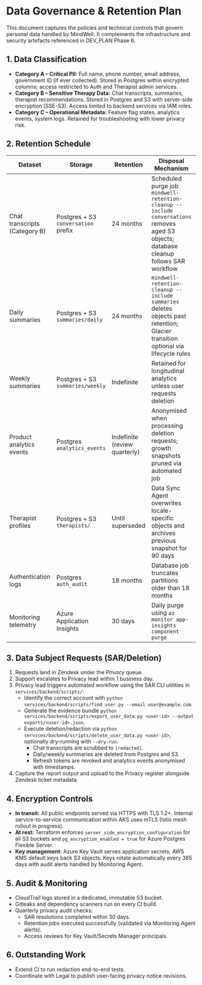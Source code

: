 # Data Governance & Retention Plan

This document captures the policies and technical controls that govern personal data handled by MindWell. It complements the infrastructure and security artefacts referenced in DEV_PLAN Phase 6.

## 1. Data Classification
- **Category A – Critical PII:** Full name, phone number, email address, government ID (if ever collected). Stored in Postgres within encrypted columns; access restricted to Auth and Therapist admin services.
- **Category B – Sensitive Therapy Data:** Chat transcripts, summaries, therapist recommendations. Stored in Postgres and S3 with server-side encryption (SSE-S3). Access limited to backend services via IAM roles.
- **Category C – Operational Metadata:** Feature flag states, analytics events, system logs. Retained for troubleshooting with lower privacy risk.

## 2. Retention Schedule
| Dataset | Storage | Retention | Disposal Mechanism | Owner |
| --- | --- | --- | --- | --- |
| Chat transcripts (Category B) | Postgres + S3 `conversation` prefix | 24 months | Scheduled purge job `mindwell-retention-cleanup --include conversations` removes aged S3 objects; database cleanup follows SAR workflow | Platform Engineering |
| Daily summaries | Postgres + S3 `summaries/daily` | 24 months | `mindwell-retention-cleanup --include summaries` deletes objects past retention; Glacier transition optional via lifecycle rules | Summary Scheduler Agent |
| Weekly summaries | Postgres + S3 `summaries/weekly` | Indefinite | Retained for longitudinal analytics unless user requests deletion | Summary Scheduler Agent |
| Product analytics events | Postgres `analytics_events` | Indefinite (review quarterly) | Anonymised when processing deletion requests; growth snapshots pruned via automated job | Growth Analytics |
| Therapist profiles | Postgres + S3 `therapists/` | Until superseded | Data Sync Agent overwrites locale-specific objects and archives previous snapshot for 90 days | Data Ops |
| Authentication logs | Postgres `auth_audit` | 18 months | Database job truncates partitions older than 18 months | Platform Engineering |
| Monitoring telemetry | Azure Application Insights | 30 days | Daily purge using `az monitor app-insights component purge` | SRE |

## 3. Data Subject Requests (SAR/Deletion)
1. Requests land in Zendesk under the *Privacy* queue.
2. Support escalates to Privacy lead within 1 business day.
3. Privacy lead triggers automated workflow using the SAR CLI utilities in `services/backend/scripts/`:
   - Identify the correct account with `python services/backend/scripts/find_user.py --email user@example.com`.
   - Generate the evidence bundle `python services/backend/scripts/export_user_data.py <user-id> --output exports/<user-id>.json`.
   - Execute deletion/redaction via `python services/backend/scripts/delete_user_data.py <user-id>`, optionally dry-running with `--dry-run`.
     - Chat transcripts are scrubbed to `[redacted]`.
     - Daily/weekly summaries are deleted from Postgres and S3.
     - Refresh tokens are revoked and analytics events anonymised with timestamps.
4. Capture the report output and upload to the Privacy register alongside Zendesk ticket metadata.

## 4. Encryption Controls
- **In transit:** All public endpoints served via HTTPS with TLS 1.2+. Internal service-to-service communication within AKS uses mTLS (Istio mesh rollout in progress).
- **At rest:** Terraform enforces `server_side_encryption_configuration` for all S3 buckets and `pg_encryption_enabled = true` for Azure Postgres Flexible Server.
- **Key management:** Azure Key Vault serves application secrets; AWS KMS default keys back S3 objects. Keys rotate automatically every 365 days with audit alerts handled by Monitoring Agent.

## 5. Audit & Monitoring
- CloudTrail logs stored in a dedicated, immutable S3 bucket.
- Gitleaks and dependency scanners run on every CI build.
- Quarterly privacy audit checks:
  - SAR resolutions completed within 30 days.
  - Retention jobs executed successfully (validated via Monitoring Agent alerts).
  - Access reviews for Key Vault/Secrets Manager principals.

## 6. Outstanding Work
- Extend CI to run redaction end-to-end tests.
- Coordinate with Legal to publish user-facing privacy notice revisions.

